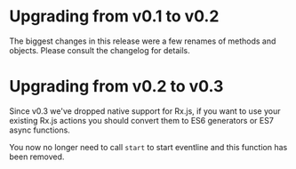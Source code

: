 # Upgrading from v0.1 to v0.2

The biggest changes in this release were a few renames of methods and objects.
Please consult the changelog for details.

# Upgrading from v0.2 to v0.3

Since v0.3 we've dropped native support for Rx.js, if you want to use your
existing Rx.js actions you should convert them to ES6 generators or ES7
async functions.

You now no longer need to call `start` to start eventline and this function has
been removed.